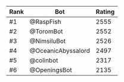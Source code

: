 Rank|Bot|Rating
---|---|---
#1|@RaspFish|2555
#2|@ToromBot|2552
#3|@NimsiluBot|2526
#4|@OceanicAbyssalord|2497
#5|@colinbot|2317
#6|@OpeningsBot|2135
